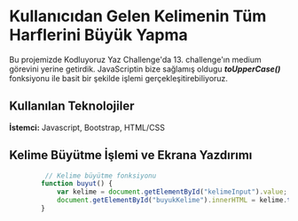 # Kullanıcıdan Gelen Kelimenin Tüm Harflerini Büyük Yapma
Bu projemizde Kodluyoruz Yaz Challenge'da 13. challenge'ın medium görevini yerine getirdik.
JavaScriptin bize sağlamış oldugu ***toUpperCase()*** fonksiyonu ile basit bir şekilde işlemi gerçekleşitirebiliyoruz.


## Kullanılan Teknolojiler

**İstemci:** Javascript, Bootstrap, HTML/CSS


  
## Kelime Büyütme İşlemi ve Ekrana Yazdırımı

```javascript
         // Kelime büyütme fonksiyonu
        function buyut() {
            var kelime = document.getElementById("kelimeInput").value;
            document.getElementById("buyukKelime").innerHTML = kelime.toUpperCase();
        }
```
